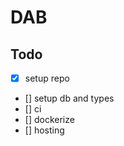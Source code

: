 # DAB


## Todo 

- [x] setup repo
- [] setup db and types   
- [] ci 
- [] dockerize
- [] hosting

